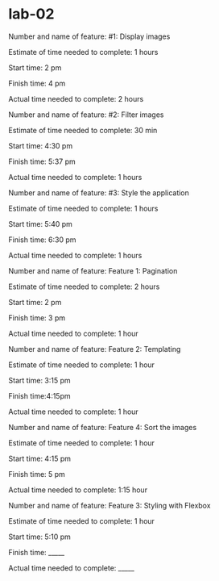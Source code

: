 # lab-02


Number and name of feature:  #1: Display images 

Estimate of time needed to complete: 1 hours

Start time: 2 pm

Finish time: 4 pm

Actual time needed to complete: 2 hours




Number and name of feature:  #2: Filter images

Estimate of time needed to complete: 30 min

Start time: 4:30 pm

Finish time: 5:37 pm

Actual time needed to complete: 1 hours




Number and name of feature:  #3: Style the application

Estimate of time needed to complete: 1 hours

Start time: 5:40 pm

Finish time: 6:30 pm

Actual time needed to complete: 1 hours




Number and name of feature: Feature 1: Pagination

Estimate of time needed to complete: 2 hours

Start time: 2 pm

Finish time: 3 pm

Actual time needed to complete: 1 hour



Number and name of feature:  Feature 2: Templating

Estimate of time needed to complete: 1 hour

Start time: 3:15 pm

Finish time:4:15pm

Actual time needed to complete: 1 hour




Number and name of feature: Feature 4: Sort the images

Estimate of time needed to complete: 1 hour

Start time: 4:15 pm

Finish time: 5 pm

Actual time needed to complete: 1:15 hour




Number and name of feature: Feature 3: Styling with Flexbox

Estimate of time needed to complete: 1 hour

Start time: 5:10 pm

Finish time: _____

Actual time needed to complete: _____